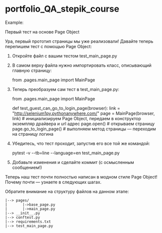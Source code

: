 # portfolio_QA_stepik_course

Example:

Первый тест на основе Page Object

Ура, первый прототип страницы мы уже реализовали! Давайте теперь перепишем тест с помощью Page Object: 

1. Откройте файл с вашим тестом test_main_page.py

2. В самом верху файла нужно импортировать класс, описывающий главную страницу: 


    from .pages.main_page import MainPage

3. Теперь преобразуем сам тест в test_main_page.py: 


    from .pages.main_page import MainPage


    def test_guest_can_go_to_login_page(browser):
        link = "http://selenium1py.pythonanywhere.com/"
        page = MainPage(browser, link)   # инициализируем Page Object, передаем в конструктор экземпляр драйвера и url адрес 
        page.open()                      # открываем страницу
        page.go_to_login_page()          # выполняем метод страницы — переходим на страницу логина

4. Убедитесь, что тест проходит, запустив его все той же командой: 


    pytest -v --tb=line --language=en test_main_page.py

5. Добавьте изменения и сделайте коммит (с осмысленным сообщением!)

Теперь наш тест почти полностью написан в модном стиле Page Object! Почему почти — узнаете в следующих шагах.

Обратите внимание на  структуру файлов на данном этапе: 


    |--> pages/
    |       |->base_page.py
    |       |->main_page.py
    |--> __init__.py
    |--> conftest.py
    |--> requirements.txt
    |--> test_main_page.py
